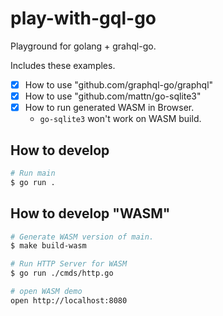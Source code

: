 # play-with-gql-go
Playground for golang + grahql-go.

Includes these examples.

- [x] How to use "github.com/graphql-go/graphql"
- [x] How to use "github.com/mattn/go-sqlite3"
- [x] How to run generated WASM in Browser.
  - `go-sqlite3` won't work on WASM build.

## How to develop

```bash
# Run main
$ go run .
```
## How to develop "WASM"

```bash
# Generate WASM version of main.
$ make build-wasm

# Run HTTP Server for WASM
$ go run ./cmds/http.go

# open WASM demo
open http://localhost:8080
```